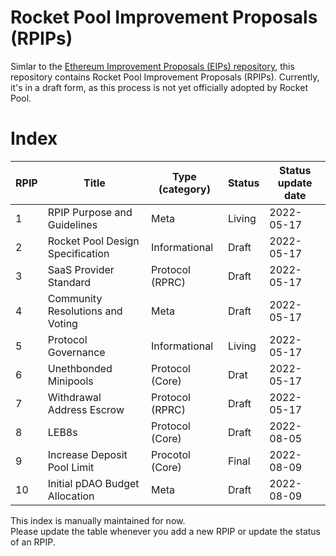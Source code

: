 # Rocket Pool Improvement Proposals (RPIPs)

Simlar to the [Ethereum Improvement Proposals (EIPs) repository](https://github.com/ethereum/EIPs), this repository contains Rocket Pool Improvement Proposals (RPIPs). Currently, it's in a draft form, as this process is not yet officially adopted by Rocket Pool.

# Index
| RPIP | Title                                    | Type (category) | Status | Status update date |
|------|------------------------------------------|-----------------|--------|--------------------|
| 1    | RPIP Purpose and Guidelines              | Meta            | Living | 2022-05-17         |
| 2    | Rocket Pool Design Specification         | Informational   | Draft  | 2022-05-17         |
| 3    | SaaS Provider Standard                   | Protocol (RPRC) | Draft  | 2022-05-17         |
| 4    | Community Resolutions and Voting         | Meta            | Draft  | 2022-05-17         |
| 5    | Protocol Governance                      | Informational   | Living | 2022-05-17         |
| 6    | Unethbonded Minipools                    | Protocol (Core) | Drat   | 2022-05-17         |
| 7    | Withdrawal Address Escrow                | Protocol (RPRC) | Draft  | 2022-05-17         |
| 8    | LEB8s                                    | Protocol (Core) | Draft  | 2022-08-05         |
| 9    | Increase Deposit Pool Limit              | Procotol (Core) | Final  | 2022-08-09         |
| 10   | Initial pDAO Budget Allocation           | Meta            | Draft  | 2022-08-09         |

This index is manually maintained for now. \
Please update the table whenever you add a new RPIP or update the status of an RPIP.
